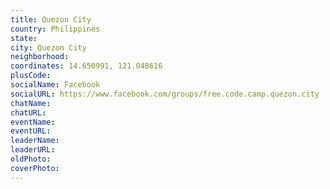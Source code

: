 ```yaml
---
title: Quezon City
country: Philippines
state: 
city: Quezon City
neighborhood: 
coordinates: 14.650991, 121.048616
plusCode:
socialName: Facebook
socialURL: https://www.facebook.com/groups/free.code.camp.quezon.city
chatName:
chatURL:
eventName:
eventURL:
leaderName:
leaderURL:
oldPhoto: 
coverPhoto:
---
```

